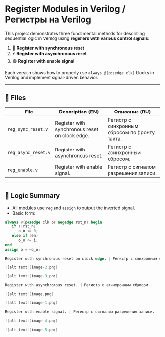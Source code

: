 # Register Modules in Verilog / Регистры на Verilog

This project demonstrates three fundamental methods for describing sequential logic in Verilog using **registers with various control signals**:

1. 🔁 **Register with synchronous reset**
2. ⚡ **Register with asynchronous reset**
3. 🟢 **Register with enable signal**

Each version shows how to properly use `always @(posedge clk)` blocks in Verilog and implement signal-driven behavior.

---

## 📂 Files

| File | Description (EN) | Описание (RU) |
|------|------------------|---------------|
| `reg_sync_reset.v` | Register with synchronous reset on clock edge. | Регистр с синхронным сбросом по фронту такта. |
| `reg_async_reset.v` | Register with asynchronous reset. | Регистр с асинхронным сбросом. |
| `reg_enable.v` | Register with enable signal. | Регистр с сигналом разрешения записи. |

---

## 📌 Logic Summary

- All modules use `reg` and `assign` to output the inverted signal.
- Basic form:  
```verilog
always @(posedge clk or negedge rst_n) begin
   if (!rst_n)
      o_o <= 0;
   else if (en)
      o_o <= i;
end
assign o = ~o_o;

Register with synchronous reset on clock edge. | Регистр с синхронным сбросом по фронту такта. |

![alt text](image-2.png)

![alt text](image-3.png)

Register with asynchronous reset. | Регистр с асинхронным сбросом.

![alt text](image.png)

![alt text](image-1.png)

Register with enable signal. | Регистр с сигналом разрешения записи. |

![alt text](image-4.png)

![alt text](image-5.png)

